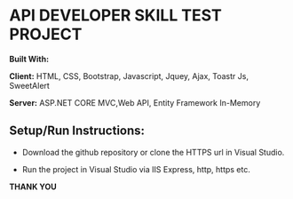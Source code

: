 
# API DEVELOPER SKILL TEST PROJECT
**Built With:**


**Client:** HTML, CSS, Bootstrap, Javascript, Jquey, Ajax, Toastr Js, SweetAlert

**Server:** ASP.NET CORE MVC,Web API, Entity Framework In-Memory

## Setup/Run Instructions:

- Download the github repository or clone the HTTPS url in Visual Studio.

- Run the project in Visual Studio via IIS Express, http, https etc.

**THANK YOU**
